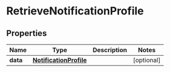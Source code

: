 

# RetrieveNotificationProfile


## Properties

Name | Type | Description | Notes
------------ | ------------- | ------------- | -------------
**data** | [**NotificationProfile**](NotificationProfile.md) |  |  [optional]




